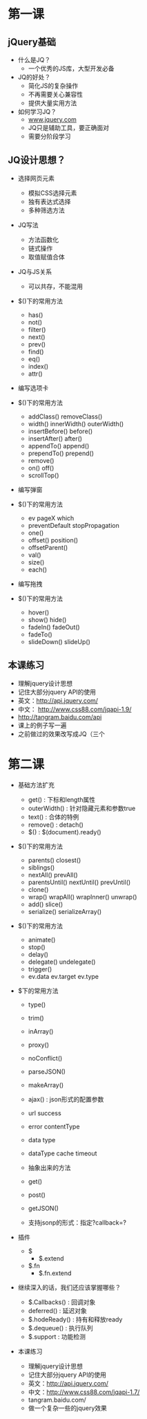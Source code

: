 # 第一课

## jQuery基础

- 什么是JQ？
    + 一个优秀的JS库，大型开发必备
- JQ的好处？
    + 简化JS的复杂操作
    + 不再需要关心兼容性
    + 提供大量实用方法
- 如何学习JQ？
    + www.jquery.com
    + JQ只是辅助工具，要正确面对
    + 需要分阶段学习

## JQ设计思想？
- 选择网页元素
    + 模拟CSS选择元素
    + 独有表达式选择
    + 多种筛选方法
- JQ写法
    + 方法函数化
    + 链式操作
    + 取值赋值合体
- JQ与JS关系
    + 可以共存，不能混用

- $()下的常用方法
    + has()
    + not()
    + filter()
    + next()
    + prev()
    + find()
    + eq()
    + index()
    + attr()

- 编写选项卡

- $()下的常用方法
    + addClass()   removeClass()
    + width()   innerWidth()   outerWidth()
    + insertBefore()  before()
    + insertAfter()   after()
    + appendTo()   append()
    + prependTo()   prepend()
    + remove()
    + on()  off()
    + scrollTop()

- 编写弹窗

- $()下的常用方法
    + ev  pageX  which  
    + preventDefault  stopPropagation
    + one()
    + offset()  position()
    + offsetParent()
    + val()
    + size()
    + each()

- 编写拖拽

- $()下的常用方法
    + hover()
    + show()  hide()
    + fadeIn()   fadeOut()
    + fadeTo()
    + slideDown()   slideUp()

## 本课练习

- 理解jquery设计思想
- 记住大部分jquery API的使用
- 英文：http://api.jquery.com/
- 中文： http://www.css88.com/jqapi-1.9/
- http://tangram.baidu.com/api
- 课上的例子写一遍
- 之前做过的效果改写成JQ（三个

# 第二课

- 基础方法扩充
    + get()  :   下标和length属性
    + outerWidth()  :   针对隐藏元素和参数true
    + text()   :   合体的特例
    + remove()  :  detach()
    + $()   :  $(document).ready()

- $()下的常用方法
    + parents()   closest()
    + siblings()  
    + nextAll()  prevAll()
    + parentsUntil()   nextUntil()   prevUntil()
    + clone()
    + wrap()  wrapAll()  wrapInner()  unwrap()
    + add()  slice()
    + serialize()    serializeArray()

- $()下的常用方法
    + animate()
    + stop()
    + delay()
    + delegate()   undelegate()
    + trigger()
    + ev.data    ev.target   ev.type
- $下的常用方法
    + type()
    + trim()
    + inArray()
    + proxy()
    + noConflict()
    + parseJSON()
    + makeArray()


    + ajax() :  json形式的配置参数
    + url    success
    + error   contentType
    + data     type
    + dataType    cache     timeout
    + 抽象出来的方法
    + get()
    + post()
    + getJSON()
    + 支持jsonp的形式：指定?callback=?

- 插件
    + $
        + $.extend
    + $.fn
        + $.fn.extend


- 继续深入的话，我们还应该掌握哪些？
    + $.Callbacks()    :   回调对象
    + deferred()  :  延迟对象
    + $.hodeReady()   :  持有和释放ready
    + $.dequeue()  :  执行队列
    + $.support  :   功能检测

- 本课练习
    + 理解jquery设计思想
    + 记住大部分jquery API的使用
    + 英文：http://api.jquery.com/
    + 中文：http://www.css88.com/jqapi-1.7/
    + tangram.baidu.com/
    + 做一个复杂一些的jquery效果














